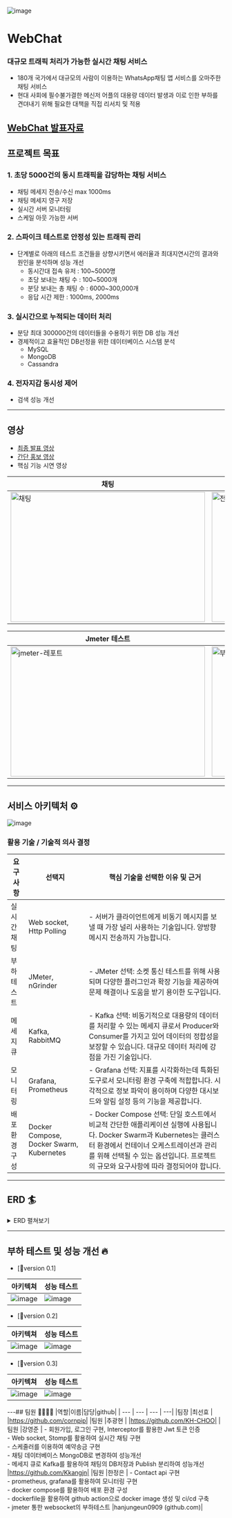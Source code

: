 
![image](https://github.com/innovationCamp/messenger-service/assets/132903726/65141935-2590-4aaf-98b3-561a88d44bf4)

# WebChat
### 대규모 트래픽 처리가 가능한 실시간 채팅 서비스
- 180개 국가에서 대규모의 사람이 이용하는 WhatsApp채팅 앱 서비스를 오마주한 채팅 서비스
- 현대 사회에 필수불가결한 메신저 어플의 대용량 데이터 발생과 이로 인한 부하를 견뎌내기 위해 필요한 대책을 직접 리서치 및 적용

[WebChat 발표자료](https://github.com/innovationCamp/messenger-service/files/12566998/WebChat.pdf)
---
## 프로젝트 목표
### 1. 초당 5000건의 동시 트래픽을 감당하는 채팅 서비스
- 채팅 메세지 전송/수신 max 1000ms
- 채팅 메세지 영구 저장
- 실시간 서버 모니터링
- 스케일 아웃 가능한 서버

### 2. 스파이크 테스트로 안정성 있는 트래픽 관리
- 단계별로 아래의 테스트 조건들을 상향시키면서 에러율과 최대지연시간의 결과와 원인을 분석하며 성능 개선
    - 동시간대 접속 유저 : 100~5000명
    - 초당 보내는 채팅 수 : 100~5000개
    - 분당 보내는 총 채팅 수 : 6000~300,000개
    - 응답 시간 제한 : 1000ms, 2000ms

### 3. 실시간으로 누적되는 데이터 처리
- 분당 최대 300000건의 데이터들을 수용하기 위한 DB 성능 개선
- 경제적이고 효율적인 DB선정을 위한 데이터베이스 시스템 분석
    - MySQL
    - MongoDB
    - Cassandra

### 4. 전자지갑 동시성 제어
- 검색 성능 개선

---
## 영상
- [최종 발표 영상](https://youtu.be/5LnQwj8_g30)
- [간단 홍보 영상](https://youtu.be/uscni2WGS4U)
- 핵심 기능 시연 영상

| 채팅 | 전자지갑 |
|---|---|
|<img src="https://github.com/innovationCamp-WebChat/messenger-service/assets/132903726/359d9fff-f095-40bc-8477-423a6797acc3" alt="채팅" width="450" height="300">|<img src="https://github.com/innovationCamp-WebChat/messenger-service/assets/132903726/60081942-aa29-40bd-aa87-30ec767617f3" alt="전자지갑" width="450" height="300">|

| Jmeter 테스트 | 모니터링 |
|---|---|
|<img src="https://github.com/innovationCamp-WebChat/messenger-service/assets/132903726/57300f9d-79fe-48b2-a028-1cdc5a5375bf" alt="jmeter-레포트" width="450" height="300">|<img src="https://github.com/innovationCamp-WebChat/messenger-service/assets/132903726/97956b46-bebc-49ca-8d11-73e8fae72674" alt="부하 테스트 시작" width="450" height="300">|

---
## 서비스 아키텍처 ⚙️
![image](https://github.com/innovationCamp/messenger-service/assets/132903726/46c5fd2e-75f5-4704-8e13-713bce2d793d)

### 활용 기술 / 기술적 의사 결정

| 요구사항 | 선택지 | 핵심 기술을 선택한 이유 및 근거 |
| --- | --- | --- |
| 실시간 채팅 | Web socket, Http Polling | - 서버가 클라이언트에게 비동기 메시지를 보낼 때 가장 널리 사용하는 기술입니다. 양방향 메시지 전송까지 가능합니다. |
| 부하테스트 | JMeter, nGrinder | - JMeter 선택: 소켓 통신 테스트를 위해 사용되며 다양한 플러그인과 확장 기능을 제공하여 문제 해결이나 도움을 받기 용이한 도구입니다. |
| 메세지 큐 | Kafka, RabbitMQ | - Kafka 선택: 비동기적으로 대용량의 데이터를 처리할 수 있는 메세지 큐로서 Producer와 Consumer를 가지고 있어 데이터의 정합성을 보장할 수 있습니다. 대규모 데이터 처리에 강점을 가진 기술입니다. |
| 모니터링   | Grafana, Prometheus   |- Grafana 선택: 지표를 시각화하는데 특화된 도구로서 모니터링 환경 구축에 적합합니다. 시각적으로 정보 파악이 용이하며 다양한 대시보드와 알림 설정 등의 기능을 제공합니다.|
| 배포 환경 구성  | Docker Compose, Docker Swarm, Kubernetes  |- Docker Compose 선택: 단일 호스트에서 비교적 간단한 애플리케이션 실행에 사용됩니다. Docker Swarm과 Kubernetes는 클러스터 환경에서 컨테이너 오케스트레이션과 관리를 위해 선택될 수 있는 옵션입니다. 프로젝트의 규모와 요구사항에 따라 결정되어야 합니다.

---
## ERD 🏄
<details>
    <summary>ERD 펼쳐보기</summary>
    [<img src="https://drive.google.com/file/d/1tyw0lz4LS69rVJofofqzTM7UFXcJphMI/view?usp=sharing" alt="erd">](https://drive.google.com/file/d/1tyw0lz4LS69rVJofofqzTM7UFXcJphMI/view?usp=sharing)
</details>

---
## 부하 테스트 및 성능 개선 🔥
- [🐬version 0.1]

|아키텍쳐|성능 테스트|
|---|---|
|![image](https://github.com/innovationCamp/messenger-service/assets/132903726/5cfa0b71-0c7f-4142-a87d-371666f3058e)|![image](https://github.com/innovationCamp/messenger-service/assets/132903726/fac33992-db00-4aa0-a82f-871f6bd657a1)|

- [🐒version 0.2]

|아키텍쳐|성능 테스트|
|---|---|
|![image](https://github.com/innovationCamp/messenger-service/assets/132903726/db7ed7e0-616d-43fa-ad15-aba843b599ad)|![image](https://github.com/innovationCamp/messenger-service/assets/132903726/ed60c12c-5a37-4cbc-a97d-19dd0b96d8e2)|

- [🐅version 0.3]

|아키텍쳐|성능 테스트|
|---|---|
|![image](https://github.com/innovationCamp/messenger-service/assets/132903726/95a2d210-fd01-417a-afce-bad1db2ef325)|![image](https://github.com/innovationCamp/messenger-service/assets/132903726/de71fce0-8af1-432e-856d-ecc8bf126f86)|

---## 팀원 👨‍👩‍👦‍👦
|역할|이름|담당|github|
| --- | --- | --- | ---|
|팀장	|최선효	| 	|https://github.com/cornpip|
|팀원	|추광현	| 	|https://github.com/KH-CHOO|
|팀원	|강영준	| - 회원가입, 로그인 구현, Interceptor를 활용한 Jwt 토큰 인증  <br> - Web socket, Stomp를 활용하여 실시간 채팅 구현 <br> - 스케줄러를 이용하여 예약송금 구현 <br> - 채팅 데이터베이스 MongoDB로 변경하여 성능개선 <br> - 메세지 큐로 Kafka를 활용하여 채팅의 DB저장과 Publish 분리하여 성능개선	|https://github.com/Kkangjn|
|팀원	|한정은	| - Contact api 구현 <br> - prometheus, grafana를 활용하여 모니터링 구현 <br> - docker compose를 활용하여 배포 환경 구성 <br> - dockerfile을 활용하여 github action으로 docker image 생성 및 ci/cd 구축 <br> - jmeter 통한 websocket의 부하테스트	|hanjungeun0909 (github.com)|
